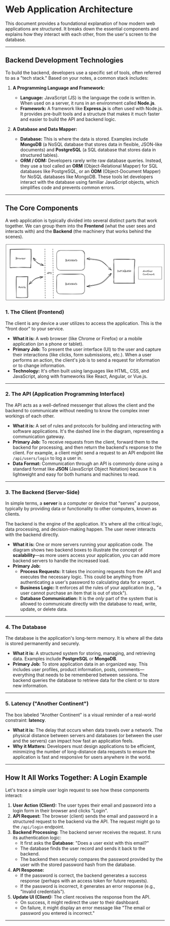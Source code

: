 # Web Application Architecture

This document provides a foundational explanation of how modern web applications are structured. It breaks down the essential components and explains how they interact with each other, from the user's screen to the database.

---

## Backend Development Technologies

To build the backend, developers use a specific set of tools, often referred to as a "tech stack." Based on your notes, a common stack includes:

1.  **A Programming Language and Framework:**
    * **Language:** JavaScript (JS) is the language the code is written in. When used on a server, it runs in an environment called **Node.js**.
    * **Framework:** A framework like **Express.js** is often used with Node.js. It provides pre-built tools and a structure that makes it much faster and easier to build the API and backend logic.

2.  **A Database and Data Mapper:**
    * **Database:** This is where the data is stored. Examples include **MongoDB** (a NoSQL database that stores data in flexible, JSON-like documents) and **PostgreSQL** (a SQL database that stores data in structured tables).
    * **ORM / ODM:** Developers rarely write raw database queries. Instead, they use a tool called an **ORM** (Object-Relational Mapper) for SQL databases like PostgreSQL, or an **ODM** (Object-Document Mapper) for NoSQL databases like MongoDB. These tools let developers interact with the database using familiar JavaScript objects, which simplifies code and prevents common errors.
---


## The Core Components

A web application is typically divided into several distinct parts that work together. We can group them into the **Frontend** (what the user sees and interacts with) and the **Backend** (the machinery that works behind the scenes).


![alt text](assets/image.png)


### 1. The Client (Frontend)

The client is any device a user utilizes to access the application. This is the "front door" to your service.

* **What it is:** A web browser (like Chrome or Firefox) or a mobile application (on a phone or tablet).
* **Primary Job:** To present the user interface (UI) to the user and capture their interactions (like clicks, form submissions, etc.). When a user performs an action, the client's job is to send a request for information or to change information.
* **Technology:** It's often built using languages like HTML, CSS, and JavaScript, along with frameworks like React, Angular, or Vue.js.

---

### 2. The API (Application Programming Interface)

The API acts as a well-defined messenger that allows the client and the backend to communicate without needing to know the complex inner workings of each other.

* **What it is:** A set of rules and protocols for building and interacting with software applications. It's the dashed line in the diagram, representing a communication gateway.
* **Primary Job:** To receive requests from the client, forward them to the backend for processing, and then return the backend's response to the client. For example, a client might send a request to an API endpoint like `/api/users/login` to log a user in.
* **Data Format:** Communication through an API is commonly done using a standard format like **JSON** (JavaScript Object Notation) because it is lightweight and easy for both humans and machines to read.

---

### 3. The Backend (Server-Side)

In simple terms, a **server** is a computer or device that "serves" a purpose, typically by providing data or functionality to other computers, known as clients.

The backend is the engine of the application. It's where all the critical logic, data processing, and decision-making happen. The user never interacts with the backend directly.

* **What it is:** One or more servers running your application code. The diagram shows two backend boxes to illustrate the concept of **scalability**—as more users access your application, you can add more backend servers to handle the increased load.
* **Primary Job:**
    * **Process Requests:** It takes the incoming requests from the API and executes the necessary logic. This could be anything from authenticating a user's password to calculating data for a report.
    * **Business Logic:** It enforces all the rules of your application (e.g., "a user cannot purchase an item that is out of stock").
    * **Database Communication:** It is the *only* part of the system that is allowed to communicate directly with the database to read, write, update, or delete data.

---

### 4. The Database

The database is the application's long-term memory. It is where all the data is stored permanently and securely.

* **What it is:** A structured system for storing, managing, and retrieving data. Examples include **PostgreSQL** or **MongoDB**.
* **Primary Job:** To store application data in an organized way. This includes user profiles, product information, posts, comments—everything that needs to be remembered between sessions. The backend queries the database to retrieve data for the client or to store new information.

---

### 5. Latency ("Another Continent")

The box labeled "Another Continent" is a visual reminder of a real-world constraint: **latency**.

* **What it is:** The delay that occurs when data travels over a network. The physical distance between servers and databases (or between the user and the servers) can impact how fast an application feels.
* **Why it Matters:** Developers must design applications to be efficient, minimizing the number of long-distance data requests to ensure the application is fast and responsive for users anywhere in the world.

---

## How It All Works Together: A Login Example

Let's trace a simple user login request to see how these components interact:

1.  **User Action (Client):** The user types their email and password into a login form in their browser and clicks "Login".
2.  **API Request:** The browser (client) sends the email and password in a structured request to the backend via the API. The request might go to the `/api/login` endpoint.
3.  **Backend Processing:** The backend server receives the request. It runs its authentication logic:
    * It first asks the **Database**: "Does a user exist with this email?"
    * The database finds the user record and sends it back to the backend.
    * The backend then securely compares the password provided by the user with the stored password hash from the database.
4.  **API Response:**
    * If the password is correct, the backend generates a success response (perhaps with an access token for future requests).
    * If the password is incorrect, it generates an error response (e.g., "Invalid credentials").
5.  **Update UI (Client):** The client receives the response from the API.
    * On success, it might redirect the user to their dashboard.
    * On failure, it might display an error message like "The email or password you entered is incorrect."

---
